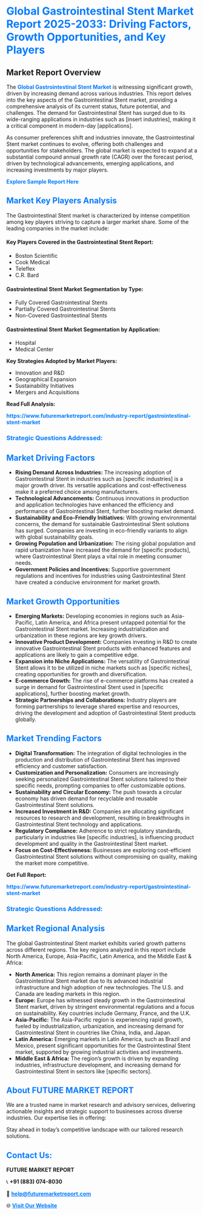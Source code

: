 <h1 style="color: #007BFF;">Global Gastrointestinal Stent Market Report 2025-2033: Driving Factors, Growth Opportunities, and Key Players</h1>

<section id="overview">
<h2>Market Report Overview</h2>
<p>The <a href="https://www.futuremarketreport.com/industry-report/gastrointestinal-stent-market" style="color: #007BFF; text-decoration: none;"><strong>Global Gastrointestinal Stent Market</strong></a> is witnessing significant growth, driven by increasing demand across various industries. This report delves into the key aspects of the Gastrointestinal Stent market, providing a comprehensive analysis of its current status, future potential, and challenges. The demand for Gastrointestinal Stent has surged due to its wide-ranging applications in industries such as [insert industries], making it a critical component in modern-day [applications].</p>
<p>As consumer preferences shift and industries innovate, the Gastrointestinal Stent market continues to evolve, offering both challenges and opportunities for stakeholders. The global market is expected to expand at a substantial compound annual growth rate (CAGR) over the forecast period, driven by technological advancements, emerging applications, and increasing investments by major players.</p>
</section>

<section id="overview">
<p><a href="https://www.futuremarketreport.com/request-sample/reportId=84153" style="color: #007BFF; text-decoration: none;"><strong>Explore Sample Report Here</strong></a></p>
</section>

<section id="key-players">
<h2 style="color: #007BFF;">Market Key Players Analysis</h2>
<p>The Gastrointestinal Stent market is characterized by intense competition among key players striving to capture a larger market share. Some of the leading companies in the market include:</p>
<h4>Key Players Covered in the Gastrointestinal Stent Report:</h4>
<ul><li>Boston Scientific</li><li>Cook Medical</li><li>Teleflex</li><li>C.R. Bard</li></ul>
<h4>Gastrointestinal Stent Market Segmentation by Type:</h4>
<ul><li>Fully Covered Gastrointestinal Stents</li><li>Partially Covered Gastrointestinal Stents</li><li>Non-Covered Gastrointestinal Stents</li></ul>

<h4>Gastrointestinal Stent Market Segmentation by Application:</h4>
<ul><li>Hospital</li><li>Medical Center</li></ul>
<p><strong>Key Strategies Adopted by Market Players:</strong></p>
<ul>
<li>Innovation and R&D</li>
<li>Geographical Expansion</li>
<li>Sustainability Initiatives</li>
<li>Mergers and Acquisitions</li>
</ul>
</section>

<section>
<p><strong>Read Full Analysis: </strong></p><a href="https://www.futuremarketreport.com/industry-report/gastrointestinal-stent-market" style="color: #007BFF; text-decoration: none;"><strong>https://www.futuremarketreport.com/industry-report/gastrointestinal-stent-market</strong></a>
<h3 style="color: #007BFF;">Strategic Questions Addressed:</h3>
</section>

<section id="driving-factors">
<h2 style="color: #007BFF;">Market Driving Factors</h2>
<ul>
<li><strong>Rising Demand Across Industries:</strong> The increasing adoption of Gastrointestinal Stent in industries such as [specific industries] is a major growth driver. Its versatile applications and cost-effectiveness make it a preferred choice among manufacturers.</li>
<li><strong>Technological Advancements:</strong> Continuous innovations in production and application technologies have enhanced the efficiency and performance of Gastrointestinal Stent, further boosting market demand.</li>
<li><strong>Sustainability and Eco-Friendly Initiatives:</strong> With growing environmental concerns, the demand for sustainable Gastrointestinal Stent solutions has surged. Companies are investing in eco-friendly variants to align with global sustainability goals.</li>
<li><strong>Growing Population and Urbanization:</strong> The rising global population and rapid urbanization have increased the demand for [specific products], where Gastrointestinal Stent plays a vital role in meeting consumer needs.</li>
<li><strong>Government Policies and Incentives:</strong> Supportive government regulations and incentives for industries using Gastrointestinal Stent have created a conducive environment for market growth.</li>
</ul>
</section>

<section id="growth-opportunities">
<h2 style="color: #007BFF;">Market Growth Opportunities</h2>
<ul>
<li><strong>Emerging Markets:</strong> Developing economies in regions such as Asia-Pacific, Latin America, and Africa present untapped potential for the Gastrointestinal Stent market. Increasing industrialization and urbanization in these regions are key growth drivers.</li>
<li><strong>Innovative Product Development:</strong> Companies investing in R&D to create innovative Gastrointestinal Stent products with enhanced features and applications are likely to gain a competitive edge.</li>
<li><strong>Expansion into Niche Applications:</strong> The versatility of Gastrointestinal Stent allows it to be utilized in niche markets such as [specific niches], creating opportunities for growth and diversification.</li>
<li><strong>E-commerce Growth:</strong> The rise of e-commerce platforms has created a surge in demand for Gastrointestinal Stent used in [specific applications], further boosting market growth.</li>
<li><strong>Strategic Partnerships and Collaborations:</strong> Industry players are forming partnerships to leverage shared expertise and resources, driving the development and adoption of Gastrointestinal Stent products globally.</li>
</ul>
</section>

<section id="trending-factors">
<h2 style="color: #007BFF;">Market Trending Factors</h2>
<ul>
<li><strong>Digital Transformation:</strong> The integration of digital technologies in the production and distribution of Gastrointestinal Stent has improved efficiency and customer satisfaction.</li>
<li><strong>Customization and Personalization:</strong> Consumers are increasingly seeking personalized Gastrointestinal Stent solutions tailored to their specific needs, prompting companies to offer customizable options.</li>
<li><strong>Sustainability and Circular Economy:</strong> The push towards a circular economy has driven demand for recyclable and reusable Gastrointestinal Stent solutions.</li>
<li><strong>Increased Investment in R&D:</strong> Companies are allocating significant resources to research and development, resulting in breakthroughs in Gastrointestinal Stent technology and applications.</li>
<li><strong>Regulatory Compliance:</strong> Adherence to strict regulatory standards, particularly in industries like [specific industries], is influencing product development and quality in the Gastrointestinal Stent market.</li>
<li><strong>Focus on Cost-Effectiveness:</strong> Businesses are exploring cost-efficient Gastrointestinal Stent solutions without compromising on quality, making the market more competitive.</li>
</ul>
</section>

<section>
<p><strong>Get Full Report: </strong></p><a href="https://www.futuremarketreport.com/industry-report/gastrointestinal-stent-market" style="color: #007BFF; text-decoration: none;"><strong>https://www.futuremarketreport.com/industry-report/gastrointestinal-stent-market</strong></a>
<h3 style="color: #007BFF;">Strategic Questions Addressed:</h3>
</section>


<section id="regional-analysis">
<h2 style="color: #007BFF;">Market Regional Analysis</h2>
<p>The global Gastrointestinal Stent market exhibits varied growth patterns across different regions. The key regions analyzed in this report include North America, Europe, Asia-Pacific, Latin America, and the Middle East & Africa:</p>
<ul>
<li><strong>North America:</strong> This region remains a dominant player in the Gastrointestinal Stent market due to its advanced industrial infrastructure and high adoption of new technologies. The U.S. and Canada are leading markets in this region.</li>
<li><strong>Europe:</strong> Europe has witnessed steady growth in the Gastrointestinal Stent market, driven by stringent environmental regulations and a focus on sustainability. Key countries include Germany, France, and the U.K.</li>
<li><strong>Asia-Pacific:</strong> The Asia-Pacific region is experiencing rapid growth, fueled by industrialization, urbanization, and increasing demand for Gastrointestinal Stent in countries like China, India, and Japan.</li>
<li><strong>Latin America:</strong> Emerging markets in Latin America, such as Brazil and Mexico, present significant opportunities for the Gastrointestinal Stent market, supported by growing industrial activities and investments.</li>
<li><strong>Middle East & Africa:</strong> The region’s growth is driven by expanding industries, infrastructure development, and increasing demand for Gastrointestinal Stent in sectors like [specific sectors].</li>
</ul>
</section>

<footer>
<h2 style="color: #007BFF;">About FUTURE MARKET REPORT</h2>
<p>We are a trusted name in market research and advisory services, delivering actionable insights and strategic support to businesses across diverse industries. Our expertise lies in offering:</p>

<p>Stay ahead in today’s competitive landscape with our tailored research solutions.</p>

<h2 style="color: #007BFF;">Contact Us:</h2>
<p><strong>FUTURE MARKET REPORT</strong></p>
<p>📞 <strong>+91 (883) 074-8030</strong></p>
<p>📧 <strong><a href="mailto:help@futuremarketreport.com" style="color: #007BFF;">help@futuremarketreport.com</a></strong></p>
<p>🌐 <strong><a href="https://www.futuremarketreport.com/" style="color: #007BFF;">Visit Our Website</a></strong></p>
</footer>